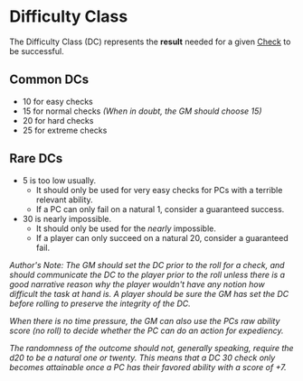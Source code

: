 # Difficulty Class

The Difficulty Class (DC) represents the **result** needed for a given [Check](Check.md) to be successful.

## Common DCs

- 10 for easy checks
- 15 for normal checks *(When in doubt, the GM should choose 15)*
- 20 for hard checks
- 25 for extreme checks

## Rare DCs

- 5 is too low usually.
	- It should only be used for very easy checks for PCs with a terrible relevant ability.
	- If a PC can only fail on a natural 1, consider a guaranteed success.
- 30 is nearly impossible.
	- It should only be used for the *nearly* impossible.
	- If a player can only succeed on a natural 20, consider a guaranteed fail.

*Author's Note:*
*The GM should set the DC prior to the roll for a check, and should communicate the DC to the player prior to the roll unless there is a good narrative reason why the player wouldn't have any notion how difficult the task at hand is. A player should be sure the GM has set the DC before rolling to preserve the integrity of the DC.*

*When there is no time pressure, the GM can also use the PCs raw ability score (no roll) to decide whether the PC can do an action for expediency.*

*The randomness of the outcome should not, generally speaking, require the d20 to be a natural one or twenty. This means that a DC 30 check only becomes attainable once a PC has their favored ability with a score of +7.*
